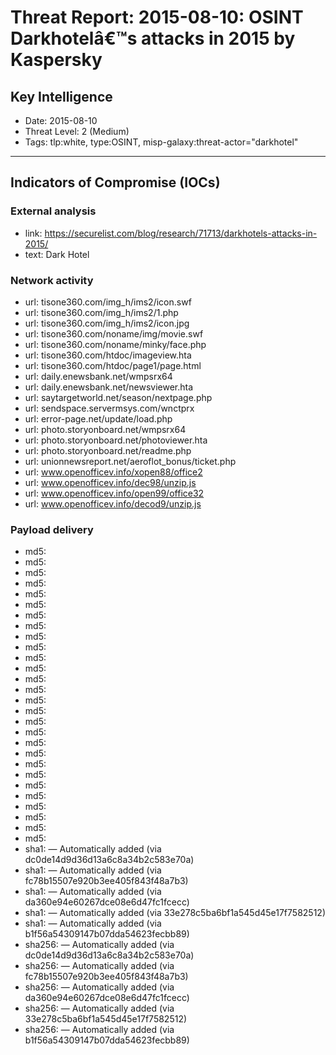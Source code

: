 # Threat Report: 2015-08-10: OSINT Darkhotelâ€™s attacks in 2015 by Kaspersky


## Key Intelligence
* Date: 2015-08-10
* Threat Level: 2 (Medium)
* Tags: tlp:white, type:OSINT, misp-galaxy:threat-actor="darkhotel"

---

## Indicators of Compromise (IOCs)
### External analysis
* link: https://securelist.com/blog/research/71713/darkhotels-attacks-in-2015/
* text: Dark Hotel

### Network activity
* url: tisone360.com/img_h/ims2/icon.swf
* url: tisone360.com/img_h/ims2/1.php
* url: tisone360.com/img_h/ims2/icon.jpg
* url: tisone360.com/noname/img/movie.swf
* url: tisone360.com/noname/minky/face.php
* url: tisone360.com/htdoc/imageview.hta
* url: tisone360.com/htdoc/page1/page.html
* url: daily.enewsbank.net/wmpsrx64
* url: daily.enewsbank.net/newsviewer.hta
* url: saytargetworld.net/season/nextpage.php
* url: sendspace.servermsys.com/wnctprx
* url: error-page.net/update/load.php
* url: photo.storyonboard.net/wmpsrx64
* url: photo.storyonboard.net/photoviewer.hta
* url: photo.storyonboard.net/readme.php
* url: unionnewsreport.net/aeroflot_bonus/ticket.php
* url: www.openofficev.info/xopen88/office2
* url: www.openofficev.info/dec98/unzip.js
* url: www.openofficev.info/open99/office32
* url: www.openofficev.info/decod9/unzip.js

### Payload delivery
* md5: <md5>
* md5: <md5>
* md5: <md5>
* md5: <md5>
* md5: <md5>
* md5: <md5>
* md5: <md5>
* md5: <md5>
* md5: <md5>
* md5: <md5>
* md5: <md5>
* md5: <md5>
* md5: <md5>
* md5: <md5>
* md5: <md5>
* md5: <md5>
* md5: <md5>
* md5: <md5>
* md5: <md5>
* md5: <md5>
* md5: <md5>
* md5: <md5>
* md5: <md5>
* md5: <md5>
* md5: <md5>
* md5: <md5>
* md5: <md5>
* md5: <md5>
* sha1: <sha1> — Automatically added (via dc0de14d9d36d13a6c8a34b2c583e70a)
* sha1: <sha1> — Automatically added (via fc78b15507e920b3ee405f843f48a7b3)
* sha1: <sha1> — Automatically added (via da360e94e60267dce08e6d47fc1fcecc)
* sha1: <sha1> — Automatically added (via 33e278c5ba6bf1a545d45e17f7582512)
* sha1: <sha1> — Automatically added (via b1f56a54309147b07dda54623fecbb89)
* sha256: <sha256> — Automatically added (via dc0de14d9d36d13a6c8a34b2c583e70a)
* sha256: <sha256> — Automatically added (via fc78b15507e920b3ee405f843f48a7b3)
* sha256: <sha256> — Automatically added (via da360e94e60267dce08e6d47fc1fcecc)
* sha256: <sha256> — Automatically added (via 33e278c5ba6bf1a545d45e17f7582512)
* sha256: <sha256> — Automatically added (via b1f56a54309147b07dda54623fecbb89)
